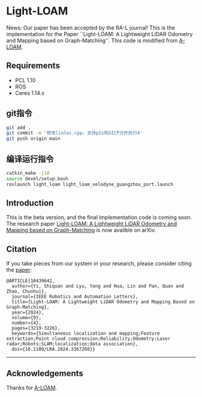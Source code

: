 # Light-LOAM
News: Our paper has been accepted by the RA-L journal! 
This is the implementation for the Paper ``Light-LOAM: A Lightweight LiDAR Odometry and Mapping based on Graph-Matching''. This code is modified from [A-LOAM](https://github.com/HKUST-Aerial-Robotics/A-LOAM).

## Requirements
* PCL 1.10
* ROS
* Ceres 1.14.x

## git指令

```bash
git add .
git commit -m '修改lioloc.cpp，支持p2s和GICP分开执行4'
git push origin main
```
## 编译运行指令

```bash
catkin_make -j10
source devel/setup.bash
roslaunch light_loam light_loam_velodyne_guangzhou_port.launch
```

## Introduction
This is the beta version, and the final implementation code is coming soon. The research paper [Light-LOAM: A Lightweight LiDAR Odometry and Mapping based on Graph-Matching](https://arxiv.org/abs/2310.04162) is now availble on arXiv.

## Citation

If you take pieces from our system in your research, please consider citing the [paper](https://arxiv.org/abs/2310.04162):

```
@ARTICLE{10439642,
  author={Yi, Shiquan and Lyu, Yang and Hua, Lin and Pan, Quan and Zhao, Chunhui},
  journal={IEEE Robotics and Automation Letters}, 
  title={Light-LOAM: A Lightweight LiDAR Odometry and Mapping Based on Graph-Matching}, 
  year={2024},
  volume={9},
  number={4},
  pages={3219-3226},
  keywords={Simultaneous localization and mapping;Feature extraction;Point cloud compression;Reliability;Odometry;Laser radar;Robots;SLAM;localization;data association},
  doi={10.1109/LRA.2024.3367268}}

```
---------

## Acknowledgements
Thanks for [A-LOAM](https://github.com/HKUST-Aerial-Robotics/A-LOAM).


